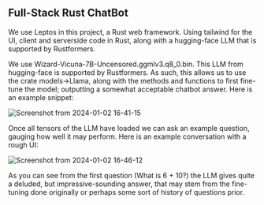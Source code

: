 ## Full-Stack Rust ChatBot

We use Leptos in this project, a Rust web framework. Using tailwind for the UI, client and serverside code in Rust, along with a hugging-face LLM that is supported by Rustformers. 

We use Wizard-Vicuna-7B-Uncensored.ggmlv3.q8_0.bin. This LLM from hugging-face is supported by Rustformers. As such, this allows us to use the crate models->Llama, along with the methods and functions to first fine-tune the model; outputting a somewhat acceptable chatbot answer. Here is an example snippet: 

![Screenshot from 2024-01-02 16-41-15](https://github.com/sebastian9991/RustyChatBot/assets/61892815/7b10f475-70ac-4d20-9b03-5ee5a73c9df4)

Once all tensors of the LLM have loaded we can ask an example question, gauging how well it may perform. Here is an example conversation with a rough UI: 

![Screenshot from 2024-01-02 16-46-12](https://github.com/sebastian9991/RustyChatBot/assets/61892815/06535f12-9375-4103-9bc5-90956d9f809f)

As you can see from the first question (What is 6 + 10?) the LLM gives quite a deluded, but impressive-sounding answer, that may stem from the fine-tuning done originally or perhaps some sort of history of questions prior.


